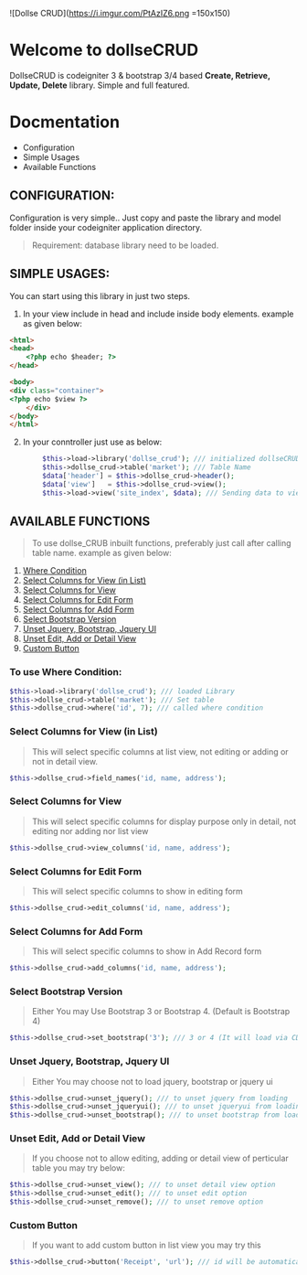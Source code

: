 ![Dollse CRUD](https://i.imgur.com/PtAzIZ6.png =150x150)

# Welcome to dollseCRUD

DollseCRUD is codeigniter 3 & bootstrap 3/4 based **Create, Retrieve, Update, Delete** library. Simple and full featured.

# Docmentation

- Configuration
- Simple Usages
- Available Functions

## CONFIGURATION:
Configuration is very simple.. Just copy and paste the library and model folder inside your codeigniter application directory.
> Requirement: database library need to be loaded.

## SIMPLE USAGES:
You can start using this library in just two steps.
1. In your view include  **<?php echo $header; ?>** in head and include **<?php echo $view ?>** inside body elements. example as given below:

```html
<html>
<head>
    <?php echo $header; ?>
</head>

<body>
<div class="container">
<?php echo $view ?>
    </div>
</body>
</html>
```

2. In your conntroller just use as below:

```php
        $this->load->library('dollse_crud'); /// initialized dollseCRUD library
        $this->dollse_crud->table('market'); /// Table Name
        $data['header'] = $this->dollse_crud->header();
        $data['view']   = $this->dollse_crud->view();
        $this->load->view('site_index', $data); /// Sending data to view file
```
## AVAILABLE FUNCTIONS
> To use dollse_CRUB inbuilt functions, preferably just call after calling table name. example as given below:

1. [Where Condition](#to-use-where-condition "Where Condition")
2. [Select Columns for View (in List)](#select-columns-for-view-in-list "Select Columns for View (in List)")
3. [Select Columns for View](#select-columns-for-view "Select Columns for View")
4. [Select Columns for Edit Form](#select-columns-for-edit-form "Select Columns for Edit Form")
5. [Select Columns for Add Form](#select-columns-for-add-form "Select Columns for Add Form")
6. [Select Bootstrap Version](#select-bootstrap-version "Select Bootstrap Version")
7. [Unset Jquery, Bootstrap, Jquery UI](#unset-jquery-bootstrap-jquery-ui "Unset Jquery, Bootstrap, Jquery UI")
8. [Unset Edit, Add or Detail View](#unset-edit-add-or-detail-view "Unset Edit, Add or Detail View")
9. [Custom Button](#custom-button "Custom Button")

### To use Where Condition:

```php
$this->load->library('dollse_crud'); /// loaded Library
$this->dollse_crud->table('market'); /// Set table
$this->dollse_crud->where('id', 7); /// called where condition
```
### Select Columns for View (in List)
> This will select specific columns at list view, not editing or adding or not in detail view.
```php
$this->dollse_crud->field_names('id, name, address');
```
### Select Columns for View
> This will select specific columns for display purpose only in detail, not editing nor adding nor list view
```php
$this->dollse_crud->view_columns('id, name, address');
```
### Select Columns for Edit Form
> This will select specific columns to show in editing form
```php
$this->dollse_crud->edit_columns('id, name, address');
```
### Select Columns for Add Form
> This will select specific columns to show in Add Record form
```php
$this->dollse_crud->add_columns('id, name, address');
```
### Select Bootstrap Version
> Either You may Use Bootstrap 3 or Bootstrap 4. (Default is Bootstrap 4)
```php
$this->dollse_crud->set_bootstrap('3'); /// 3 or 4 (It will load via CDN)
```
### Unset Jquery, Bootstrap, Jquery UI
> Either You may choose not to load jquery, bootstrap or jquery ui
```php
$this->dollse_crud->unset_jquery(); /// to unset jquery from loading
$this->dollse_crud->unset_jqueryui(); /// to unset jqueryui from loading
$this->dollse_crud->unset_bootstrap(); /// to unset bootstrap from loading
```

### Unset Edit, Add or Detail View
> If you choose not to allow editing, adding or detail view of perticular table you may try below:
```php
$this->dollse_crud->unset_view(); /// to unset detail view option
$this->dollse_crud->unset_edit(); /// to unset edit option
$this->dollse_crud->unset_remove(); /// to unset remove option
```

### Custom Button
> If you want to add custom button in list view you may try this
```php
$this->dollse_crud->button('Receipt', 'url'); /// id will be automatically appended after url. eg: abcd.com/site/receip/id
```
